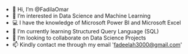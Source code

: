 - 👋 Hi, I’m @FadilaOmar
- 👀 I’m interested in Data Science and Machine Learning
- 💻 I have the knowledge of Microsoft Power BI and Microsoft Excel
- 🌱 I’m currently learning Structured Query Language (SQL)
- 💞️ I’m looking to collaborate on Data Science Projects
- 📫 Kindly contact me through my email 'fadeelah3000@gmail.com'

<!---
FadilaOmar/FadilaOmar is a ✨ special ✨ repository because its `README.md` (this file) appears on your GitHub profile.
You can click the Preview link to take a look at your changes.
--->
